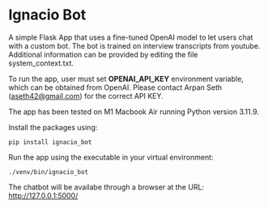 # Ignacio Bot

A simple Flask App that uses a fine-tuned OpenAI model to let users chat with a custom bot. 
The bot is trained on interview transcripts from youtube. Additional information can be provided by editing the file system_context.txt.

To run the app, user must set **OPENAI_API_KEY** environment variable, which can be obtained from OpenAI. Please contact Arpan Seth (aseth42@gmail.com) for the correct API KEY. 

The app has been tested on M1 Macbook Air running Python version 3.11.9. 

Install the packages using:
```
pip install ignacio_bot
```

Run the app using the executable in your virtual environment:
```
./venv/bin/ignacio_bot
```

The chatbot will be availabe through a browser at the URL: http://127.0.0.1:5000/ 